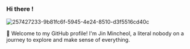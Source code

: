 ### Hi there !
![257427233-9b81fc6f-5945-4e24-8510-d3f5516cd40c](https://github.com/user-attachments/assets/f90f41f0-71a2-4104-8c03-a6bd163822bf)

👋 Welcome to my GitHub profile! I'm Jin Mincheol, a literal nobody on a journey to explore and make sense of everything.

